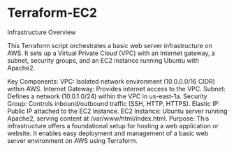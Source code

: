 # Terraform-EC2

Infrastructure Overview

This Terraform script orchestrates a basic web server infrastructure on AWS. It sets up a Virtual Private Cloud (VPC) with an internet gateway, a subnet, security groups, and an EC2 instance running Ubuntu with Apache2.

Key Components:
VPC: Isolated network environment (10.0.0.0/16 CIDR) within AWS.
Internet Gateway: Provides internet access to the VPC.
Subnet: Defines a network (10.0.1.0/24) within the VPC in us-east-1a.
Security Group: Controls inbound/outbound traffic (SSH, HTTP, HTTPS).
Elastic IP: Public IP attached to the EC2 instance.
EC2 Instance: Ubuntu server running Apache2, serving content at /var/www/html/index.html.
Purpose:
This infrastructure offers a foundational setup for hosting a web application or website. It enables easy deployment and management of a basic web server environment on AWS using Terraform.
